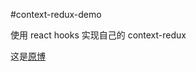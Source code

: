 #context-redux-demo

使用 react hooks 实现自己的 context-redux

这是[原博](https://github.com/Bowen7/Blog/issues/7)
